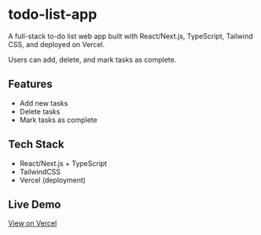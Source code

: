 # todo-list-app

A full-stack to-do list web app built with React/Next.js, TypeScript, Tailwind CSS, and deployed on Vercel.

Users can add, delete, and mark tasks as complete.

## Features

- Add new tasks
- Delete tasks
- Mark tasks as complete

## Tech Stack

- React/Next.js + TypeScript
- TailwindCSS
- Vercel (deployment)

## Live Demo

[View on Vercel](https://your-app.vercel.app)